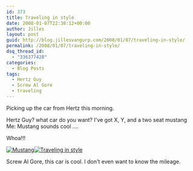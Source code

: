 ```yaml
---
id: 373
title: Traveling in style
date: 2008-01-07T22:38:12+00:00
author: Jilles
layout: post
guid: http://blog.jillesvangurp.com/2008/01/07/traveling-in-style/
permalink: /2008/01/07/traveling-in-style/
dsq_thread_id:
  - "336377428"
categories:
  - Blog Posts
tags:
  - Hertz Guy
  - Screw Al Gore
  - traveling
---
```

Picking up the car from Hertz this morning.

Hertz Guy? what car do you want? I've got X, Y, and a two seat mustang
Me: Mustang sounds cool ....


Whoa!!!

<a href='http://blog.jillesvangurp.com/wp-content/uploads/2008/01/mustang2.jpg' title='Mustang'><img src='http://blog.jillesvangurp.com/wp-content/uploads/2008/01/mustang2.jpg' alt='Mustang' /></a><a href='http://blog.jillesvangurp.com/wp-content/uploads/2008/01/mustang1.jpg' title='Traveling in style'><img src='http://blog.jillesvangurp.com/wp-content/uploads/2008/01/mustang1.jpg' alt='Traveling in style' /></a>

Screw Al Gore, this car is cool. I don't even want to know the mileage. 